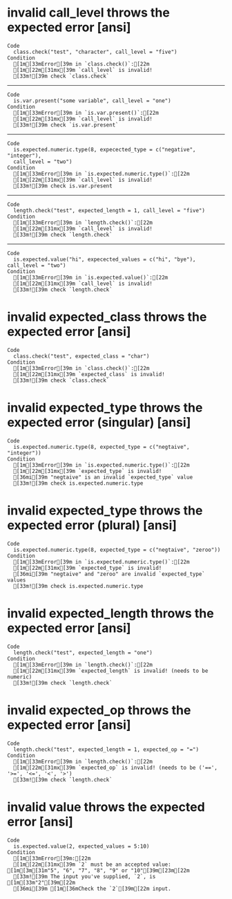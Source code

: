 # invalid call_level throws the expected error [ansi]

    Code
      class.check("test", "character", call_level = "five")
    Condition
      [1m[33mError[39m in `class.check()`:[22m
      [1m[22m[31mx[39m `call_level` is invalid!
      [33m![39m check `class.check`

---

    Code
      is.var.present("some variable", call_level = "one")
    Condition
      [1m[33mError[39m in `is.var.present()`:[22m
      [1m[22m[31mx[39m `call_level` is invalid!
      [33m![39m check `is.var.present`

---

    Code
      is.expected.numeric.type(8, expecected_type = c("negative", "integer"),
      call_level = "two")
    Condition
      [1m[33mError[39m in `is.expected.numeric.type()`:[22m
      [1m[22m[31mx[39m `call_level` is invalid!
      [33m![39m check is.var.present

---

    Code
      length.check("test", expected_length = 1, call_level = "five")
    Condition
      [1m[33mError[39m in `length.check()`:[22m
      [1m[22m[31mx[39m `call_level` is invalid!
      [33m![39m check `length.check`

---

    Code
      is.expected.value("hi", expecected_values = c("hi", "bye"), call_level = "two")
    Condition
      [1m[33mError[39m in `is.expected.value()`:[22m
      [1m[22m[31mx[39m `call_level` is invalid!
      [33m![39m check `length.check`

# invalid expected_class throws the expected error [ansi]

    Code
      class.check("test", expected_class = "char")
    Condition
      [1m[33mError[39m in `class.check()`:[22m
      [1m[22m[31mx[39m `expected_class` is invalid!
      [33m![39m check `class.check`

# invalid expected_type throws the expected error (singular) [ansi]

    Code
      is.expected.numeric.type(8, expected_type = c("negtaive", "integer"))
    Condition
      [1m[33mError[39m in `is.expected.numeric.type()`:[22m
      [1m[22m[31mx[39m `expected_type` is invalid!
      [36mi[39m "negtaive" is an invalid `expected_type` value
      [33m![39m check is.expected.numeric.type

# invalid expected_type throws the expected error (plural) [ansi]

    Code
      is.expected.numeric.type(8, expected_type = c("negtaive", "zeroo"))
    Condition
      [1m[33mError[39m in `is.expected.numeric.type()`:[22m
      [1m[22m[31mx[39m `expected_type` is invalid!
      [36mi[39m "negtaive" and "zeroo" are invalid `expected_type` values
      [33m![39m check is.expected.numeric.type

# invalid expected_length throws the expected error [ansi]

    Code
      length.check("test", expected_length = "one")
    Condition
      [1m[33mError[39m in `length.check()`:[22m
      [1m[22m[31mx[39m `expected_length` is invalid! (needs to be numeric)
      [33m![39m check `length.check`

# invalid expected_op throws the expected error [ansi]

    Code
      length.check("test", expected_length = 1, expected_op = "=")
    Condition
      [1m[33mError[39m in `length.check()`:[22m
      [1m[22m[31mx[39m `expected_op` is invalid! (needs to be ('==', '>=', '<=', '<', '>')
      [33m![39m check `length.check`

# invalid value throws the expected error [ansi]

    Code
      is.expected.value(2, expected_values = 5:10)
    Condition
      [1m[33mError[39m:[22m
      [1m[22m[31mx[39m `2` must be an accepted value: [1m[3m[31m"5", "6", "7", "8", "9" or "10"[39m[23m[22m
      [33m![39m The input you've supplied, `2`, is [1m[33m"2"[39m[22m
      [36mi[39m [1m[36mCheck the `2`[39m[22m input.

